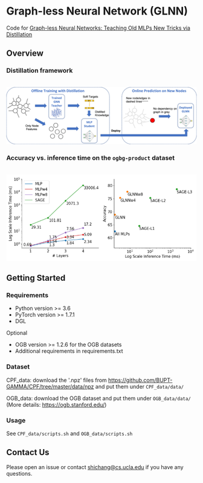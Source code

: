 <!-- #region -->
# Graph-less Neural Network (GLNN)

Code for [Graph-less Neural Networks: Teaching Old MLPs New Tricks via Distillation](https://arxiv.org/pdf/2110.08727.pdf)

## Overview
### Distillation framework
<p align="center">
  <br />
  <img src="imgs/glnn.png" width="800">
  <br />
</p>


### Accuracy vs. inference time on the `ogbg-product` dataset

<p align="center">
  <br />
  <img src="imgs/trade_off.png" width="800">
  <br />
</p>


## Getting Started

### Requirements
- Python version >= 3.6
- PyTorch version >= 1.7.1
- DGL

Optional
- OGB version >= 1.2.6 for the OGB datasets
- Additional requirements in requirements.txt



### Dataset
CPF_data: download the '.npz' files from https://github.com/BUPT-GAMMA/CPF/tree/master/data/npz and put them under `CPF_data/data/`

OGB_data: download the OGB dataset and put them under `OGB_data/data/`
(More details: https://ogb.stanford.edu/)


### Usage

See `CPF_data/scripts.sh` and `OGB_data/scripts.sh`

<!-- 
## Results

There are some results on GCN teacher model, with different datasets and student varients. More results can be seen in our paper.

| Datasets    | GCN (Teacher) | CPF-ind (Student) | CPF-tra (Student) | improvement |
| ----------- | ------------- | ----------------- | ----------------- | ----------- |
| Cora        | 0.8244        | **0.8576**        | 0.8567            | 4.0%        |
| Citeseer    | 0.7110        | 0.7619            | **0.7652**        | 7.6%        |
| Pubmed      | 0.7804        | 0.8080            | **0.8104**        | 3.8%        |
| A-Computers | 0.8318        | **0.8443**        | **0.8443**        | 1.5%        |
| A-Photo     | 0.9072        | **0.9317**        | 0.9248            | 2.7%        |
 -->
<!-- ## Cite

Please cite our paper if you use this code in your own work:

```
@inproceedings{yang2021extract,
  title={Extract the Knowledge of Graph Neural Networks and Go Beyond it: An Effective Knowledge Distillation Framework},
  author={Cheng Yang and Jiawei Liu and Chuan Shi},
  booktitle={Proceedings of The Web Conference 2021 (WWW ’21)},
  publisher={ACM},
  year={2021}
}
``` -->

## Contact Us

Please open an issue or contact shichang@cs.ucla.edu if you have any questions.
<!-- #endregion -->
